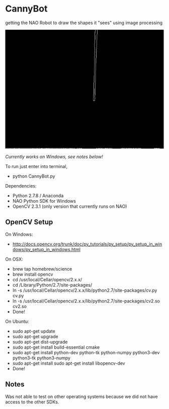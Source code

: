 # CannyBot
getting the NAO Robot to draw the shapes it "sees" using image processing

![screenshot](/debug/NAOVISION.png)

*Currently works on Windows, see notes below!*

To run just enter into terminal,
* python CannyBot.py

Dependencies:
* Python 2.7.8 / Anaconda
* NAO Python SDK for Windows
* OpenCV 2.3.1 (only version that currently runs on NAO)

## OpenCV Setup

On Windows:
* http://docs.opencv.org/trunk/doc/py_tutorials/py_setup/py_setup_in_windows/py_setup_in_windows.html

On OSX:
* brew tap homebrew/science
* brew install opencv
* cd /usr/local/Cellar/opencv/2.x.x/
* cd /Library/Python/2.7/site-packages/
* ln -s /usr/local/Cellar/opencv/2.x.x/lib/python2.7/site-packages/cv.py cv.py
* ln -s /usr/local/Cellar/opencv/2.x.x/lib/python2.7/site-packages/cv2.so cv2.so
* Done!

On Ubuntu:
* sudo apt-get update
* sudo apt-get upgrade
* sudo apt-get dist-upgrade
* sudo apt-get install build-essential cmake
* sudo apt-get install python-dev python-tk python-numpy python3-dev python3-tk python3-numpy
* sudo apt-get install sudo apt-get install libopencv-dev
* Done!

## Notes
Was not able to test on other operating systems because we did not have access to the other SDKs.
